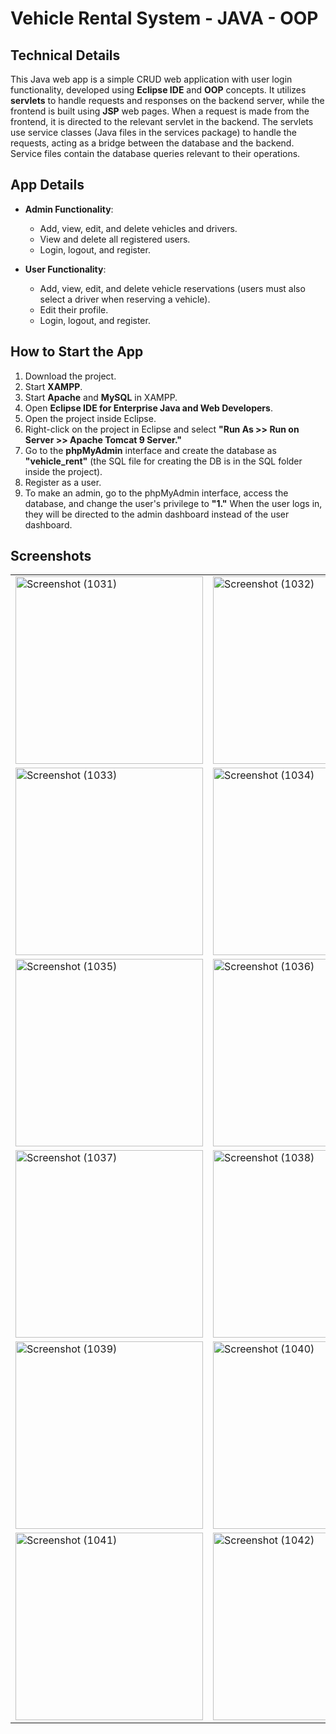 # Vehicle Rental System - JAVA - OOP

## Technical Details
This Java web app is a simple CRUD web application with user login functionality, developed using **Eclipse IDE** and **OOP** concepts. It utilizes **servlets** to handle requests and responses on the backend server, while the frontend is built using **JSP** web pages. When a request is made from the frontend, it is directed to the relevant servlet in the backend. The servlets use service classes (Java files in the services package) to handle the requests, acting as a bridge between the database and the backend. Service files contain the database queries relevant to their operations.

## App Details
- **Admin Functionality**:
  - Add, view, edit, and delete vehicles and drivers.
  - View and delete all registered users.
  - Login, logout, and register.

- **User Functionality**:
  - Add, view, edit, and delete vehicle reservations (users must also select a driver when reserving a vehicle).
  - Edit their profile.
  - Login, logout, and register.

## How to Start the App
1. Download the project.
2. Start **XAMPP**.
3. Start **Apache** and **MySQL** in XAMPP.
4. Open **Eclipse IDE for Enterprise Java and Web Developers**.
5. Open the project inside Eclipse.
6. Right-click on the project in Eclipse and select **"Run As >> Run on Server >> Apache Tomcat 9 Server."**
7. Go to the **phpMyAdmin** interface and create the database as **"vehicle_rent"** (the SQL file for creating the DB is in the SQL folder inside the project).
8. Register as a user.
9. To make an admin, go to the phpMyAdmin interface, access the database, and change the user's privilege to **"1."** When the user logs in, they will be directed to the admin dashboard instead of the user dashboard.

## Screenshots
<table>
  <tr>
    <td><img src="https://github.com/user-attachments/assets/24569d7b-ea34-451f-8e73-b3dff72ab0d3" alt="Screenshot (1031)" width="300"></td>
    <td><img src="https://github.com/user-attachments/assets/28d400f3-03e9-4d06-8716-a240d06271c2" alt="Screenshot (1032)" width="300"></td>
  </tr>
  <tr>
    <td><img src="https://github.com/user-attachments/assets/3eee2fdb-0ee6-4f4f-9bc8-0442d1f46d83" alt="Screenshot (1033)" width="300"></td>
    <td><img src="https://github.com/user-attachments/assets/65da86f8-2e60-4e72-8d40-71bc5b8fb9fa" alt="Screenshot (1034)" width="300"></td>
  </tr>
  <tr>
    <td><img src="https://github.com/user-attachments/assets/31448311-0ed5-48c0-b209-d1af14d4acfb" alt="Screenshot (1035)" width="300"></td>
    <td><img src="https://github.com/user-attachments/assets/22064790-5a13-41ec-9ded-a098e7a1ebd7" alt="Screenshot (1036)" width="300"></td>
  </tr>
  <tr>
    <td><img src="https://github.com/user-attachments/assets/35ce596c-0fde-4322-9475-8c5a449573d3" alt="Screenshot (1037)" width="300"></td>
    <td><img src="https://github.com/user-attachments/assets/b7ec0bb1-339e-42b2-b232-38f76ed19df8" alt="Screenshot (1038)" width="300"></td>
  </tr>
  <tr>
    <td><img src="https://github.com/user-attachments/assets/719f5fb4-09ae-4964-a66c-55903a66f968" alt="Screenshot (1039)" width="300"></td>
    <td><img src="https://github.com/user-attachments/assets/658cd411-6fbd-41ee-b28a-d26da7124a8c" alt="Screenshot (1040)" width="300"></td>
  </tr>
  <tr>
    <td><img src="https://github.com/user-attachments/assets/ecb0524f-c691-4eb6-bb57-bdd84320aac0" alt="Screenshot (1041)" width="300"></td>
    <td><img src="https://github.com/user-attachments/assets/e3ef6075-3f9b-4a50-945b-0d93c9dc5eeb" alt="Screenshot (1042)" width="300"></td>
  </tr>
</table>
